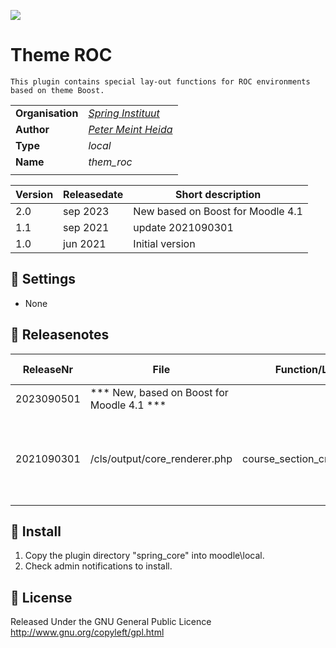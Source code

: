 [<img src="springinstituut.png" /> ](https://www.springinstituut.nl)

Theme ROC
====
```
This plugin contains special lay-out functions for ROC environments based on theme Boost.
```
| | |
| ---------------- | ----------------------- |
| **Organisation** | [*Spring Instituut*](https://www.springinstituut.nl) |
| **Author** | [*Peter Meint Heida*](mailto:peter.meint.heida@springinstituut.nl) |
| **Type** | *local* |
| **Name** | *them_roc* |
| | |

| Version| Releasedate | Short description                 |
| ------ | -------- |-----------------------------------|
| 2.0    | sep 2023 | New based on Boost for Moodle 4.1 |
| 1.1    | sep 2021 | update 2021090301                 |
| 1.0    | jun 2021 | Initial version                   |

:wrench: Settings
---
* None

:bookmark_tabs: Releasenotes
---
| ReleaseNr  | File                                | Function/Linenr                     | Short description | 
| ---------- | ----------------------------------- | ----------------------------------- |------------------ |
| 2023090501 | *** New, based on Boost for Moodle 4.1                                                    *** |
| 2021090301 | /cls/output/core_renderer.php       | course_section_cm_name_title        | added tag 'introduction' to tags to be handled for showing icons at coursepage | 

:floppy_disk: Install
---

1. Copy the plugin directory "spring_core" into moodle\local\.
2. Check admin notifications to install.

:scroll: License
---

Released Under the GNU General Public Licence http://www.gnu.org/copyleft/gpl.html
